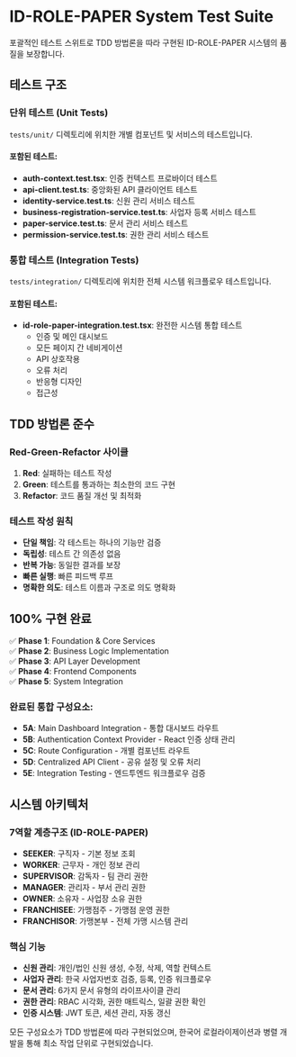 # ID-ROLE-PAPER System Test Suite

포괄적인 테스트 스위트로 TDD 방법론을 따라 구현된 ID-ROLE-PAPER 시스템의 품질을 보장합니다.

## 테스트 구조

### 단위 테스트 (Unit Tests)
`tests/unit/` 디렉토리에 위치한 개별 컴포넌트 및 서비스의 테스트입니다.

#### 포함된 테스트:
- **auth-context.test.tsx**: 인증 컨텍스트 프로바이더 테스트
- **api-client.test.ts**: 중앙화된 API 클라이언트 테스트
- **identity-service.test.ts**: 신원 관리 서비스 테스트
- **business-registration-service.test.ts**: 사업자 등록 서비스 테스트
- **paper-service.test.ts**: 문서 관리 서비스 테스트
- **permission-service.test.ts**: 권한 관리 서비스 테스트

### 통합 테스트 (Integration Tests)
`tests/integration/` 디렉토리에 위치한 전체 시스템 워크플로우 테스트입니다.

#### 포함된 테스트:
- **id-role-paper-integration.test.tsx**: 완전한 시스템 통합 테스트
  - 인증 및 메인 대시보드
  - 모든 페이지 간 네비게이션
  - API 상호작용
  - 오류 처리
  - 반응형 디자인
  - 접근성

## TDD 방법론 준수

### Red-Green-Refactor 사이클
1. **Red**: 실패하는 테스트 작성
2. **Green**: 테스트를 통과하는 최소한의 코드 구현
3. **Refactor**: 코드 품질 개선 및 최적화

### 테스트 작성 원칙
- **단일 책임**: 각 테스트는 하나의 기능만 검증
- **독립성**: 테스트 간 의존성 없음
- **반복 가능**: 동일한 결과를 보장
- **빠른 실행**: 빠른 피드백 루프
- **명확한 의도**: 테스트 이름과 구조로 의도 명확화

## 100% 구현 완료

✅ **Phase 1**: Foundation & Core Services  
✅ **Phase 2**: Business Logic Implementation  
✅ **Phase 3**: API Layer Development  
✅ **Phase 4**: Frontend Components  
✅ **Phase 5**: System Integration  

### 완료된 통합 구성요소:
- **5A**: Main Dashboard Integration - 통합 대시보드 라우트
- **5B**: Authentication Context Provider - React 인증 상태 관리  
- **5C**: Route Configuration - 개별 컴포넌트 라우트
- **5D**: Centralized API Client - 공유 설정 및 오류 처리
- **5E**: Integration Testing - 엔드투엔드 워크플로우 검증

## 시스템 아키텍처

### 7역할 계층구조 (ID-ROLE-PAPER)
- **SEEKER**: 구직자 - 기본 정보 조회
- **WORKER**: 근무자 - 개인 정보 관리  
- **SUPERVISOR**: 감독자 - 팀 관리 권한
- **MANAGER**: 관리자 - 부서 관리 권한
- **OWNER**: 소유자 - 사업장 소유 권한
- **FRANCHISEE**: 가맹점주 - 가맹점 운영 권한  
- **FRANCHISOR**: 가맹본부 - 전체 가맹 시스템 관리

### 핵심 기능
- **신원 관리**: 개인/법인 신원 생성, 수정, 삭제, 역할 컨텍스트
- **사업자 관리**: 한국 사업자번호 검증, 등록, 인증 워크플로우
- **문서 관리**: 6가지 문서 유형의 라이프사이클 관리
- **권한 관리**: RBAC 시각화, 권한 매트릭스, 일괄 권한 확인
- **인증 시스템**: JWT 토큰, 세션 관리, 자동 갱신

모든 구성요소가 TDD 방법론에 따라 구현되었으며, 한국어 로컬라이제이션과 병렬 개발을 통해 최소 작업 단위로 구현되었습니다.
